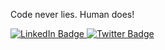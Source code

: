 Code never lies. Human does!

<div id="badges">
  <a href="https://www.linkedin.com/in/rahulgo8u/">
    <img src="https://img.shields.io/badge/LinkedIn-blue?style=for-the-badge&logo=linkedin&logoColor=white" alt="LinkedIn Badge"/>
  </a>
  <a href="https://twitter.com/rahulgo8u">
    <img src="https://img.shields.io/badge/Twitter-blue?style=for-the-badge&logo=twitter&logoColor=white" alt="Twitter Badge"/>
  </a>
</div>
<img src="https://komarev.com/ghpvc/?username=rahulgo8u&style=flat-square&color=blue" alt=""/>

